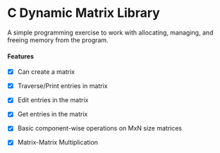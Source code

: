 # C Dynamic Matrix Library

A simple programming exercise to work with allocating, managing, and freeing memory from the program.

#### Features

- [x] Can create a matrix
- [x] Traverse/Print entries in matrix
- [x] Edit entries in the matrix
- [x] Get entries in the matrix
- [x] Basic component-wise operations on MxN size matrices
- [x] Matrix-Matrix Multiplication

